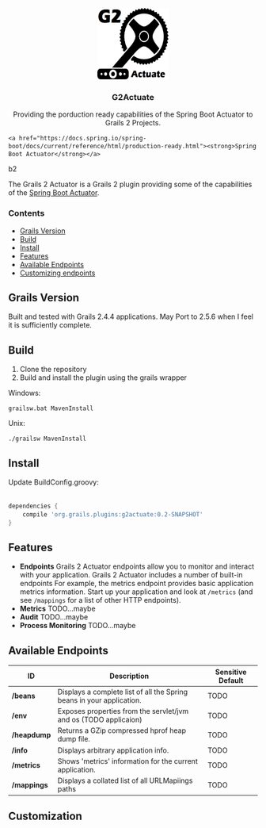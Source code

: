 <p align="center">
  <a href="https://github.com/jtsampson/g2actuate">
    <img src="G2ActuateSmall.png" width=144 height=144>
  </a>

  <h3 align="center">G2Actuate</h3>

  <p align="center">
    Providing the porduction ready capabilities of the Spring Boot Actuator to Grails 2 Projects.

    <a href="https://docs.spring.io/spring-boot/docs/current/reference/html/production-ready.html"><strong>Spring Boot Actuator</strong></a>
  </p>
</p>
b2

The Grails 2 Actuator is a Grails 2 plugin providing some of the capabilities of the [Spring Boot Actuator](https://docs.spring.io/spring-boot/docs/current/reference/html/production-ready.html).

### Contents
 - [Grails Version](#GrailsVersion)
 - [Build](#Build)
 - [Install](#Install)
 - [Features](#Features)
 - [Available Endpoints](#AvailableEndpoints)
 - [Customizing endpoints](#Customization)

## <a name="GrailsVersion">Grails Version</a>

Built and tested with Grails 2.4.4 applications. May Port to 2.5.6 when I feel it is sufficiently complete.

## <a name="Build">Build</a>

 1. Clone the repository
 1. Build and install the plugin using the grails wrapper
 
 Windows:
 ```
grailsw.bat MavenInstall
```
Unix: 
 ```
./grailsw MavenInstall
```

## <a name="Install">Install</a>
Update BuildConfig.groovy:
```groovy

dependencies {
    compile 'org.grails.plugins:g2actuate:0.2-SNAPSHOT'
}

```


## <a name="Features">Features</a>

 * **Endpoints** Grails 2 Actuator endpoints allow you to monitor and interact with your application. Grails 2 Actuator includes a number 
of built-in endpoints For example, the metrics endpoint provides basic application metrics information. Start up your 
application and look at `/metrics` (and see `/mappings` for a list of other HTTP endpoints).
 * **Metrics** TODO...maybe
 * **Audit** TODO...maybe
 * **Process Monitoring** TODO...maybe
 
## <a name="AvailableEndpoints">Available Endpoints</a>
| ID                 | Description                                                                | Sensitive Default |
| ------------------ | -------------------------------------------------------------------------- | ----------------- |
| **/beans**         | Displays a complete list of all the Spring beans in your application.      | TODO              |
| **/env**           | Exposes properties from the servlet/jvm and os   (TODO applicaion)         | TODO              |
| **/heapdump**      | Returns a GZip compressed hprof heap dump file.                            | TODO              |
| **/info**          | Displays arbitrary application info.                                       | TODO              |
| **/metrics**       | Shows 'metrics' information for the current application.                   | TODO              |
| **/mappings**      | Displays a collated list of all URLMapiings paths                          | TODO              |

## <a name="Customizing Endpoints">Customization</a>